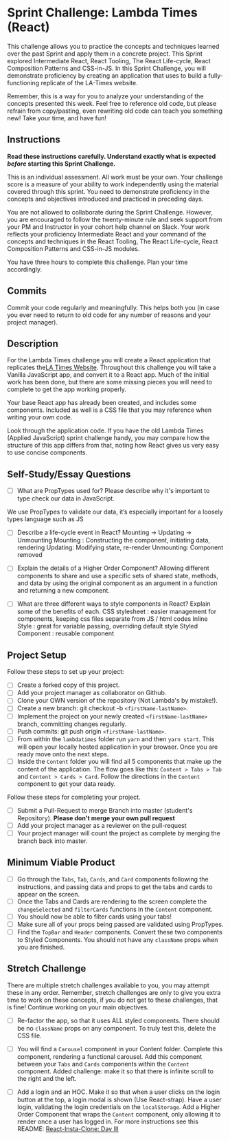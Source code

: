 # Sprint Challenge: Lambda Times (React)

This challenge allows you to practice the concepts and techniques learned over the past Sprint and apply them in a concrete project. This Sprint explored Intermediate React, React Tooling, The React Life-cycle, React Composition Patterns and CSS-in-JS. In this Sprint Challenge, you will demonstrate proficiency by creating an application that uses to build a fully-functioning replicate of the LA-Times website.

Remember, this is a way for you to analyze your understanding of the concepts presented this week. Feel free to reference old code, but please refrain from copy/pasting, even rewriting old code can teach you something new! Take your time, and have fun!

## Instructions

**Read these instructions carefully. Understand exactly what is expected _before_ starting this Sprint Challenge.**

This is an individual assessment. All work must be your own. Your challenge score is a measure of your ability to work independently using the material covered through this sprint. You need to demonstrate proficiency in the concepts and objectives introduced and practiced in preceding days.

You are not allowed to collaborate during the Sprint Challenge. However, you are encouraged to follow the twenty-minute rule and seek support from your PM and Instructor in your cohort help channel on Slack. Your work reflects your proficiency Intermediate React and your command of the concepts and techniques in the React Tooling, The React Life-cycle, React Composition Patterns and CSS-in-JS modules.

You have three hours to complete this challenge. Plan your time accordingly.

## Commits

Commit your code regularly and meaningfully. This helps both you (in case you ever need to return to old code for any number of reasons and your project manager).

## Description

For the Lambda Times challenge you will create a React application that replicates the[LA Times Website](http://www.latimes.com). Throughout this challenge you will take a Vanilla JavaScript app, and convert it to a React app. Much of the initial work has been done, but there are some missing pieces you will need to complete to get the app working properly.

Your base React app has already been created, and includes some components. Included as well is a CSS file that you may reference when writing your own code.

Look through the application code. If you have the old Lambda Times (Applied JavaScript) sprint challenge handy, you may compare how the structure of this app differs from that, noting how React gives us very easy to use concise components.

## Self-Study/Essay Questions

- [ ] What are PropTypes used for? Please describe why it's important to type check our data in JavaScript.

We use PropTypes to validate our data, it’s especially important for a loosely types language such as JS

 
- [ ] Describe a life-cycle event in React?
Mounting -> Updating -> Unmounting
Mounting : Constructing the component, initiating data, rendering
Updating: Modifying state, re-render
Unmounting: Component removed


- [ ] Explain the details of a Higher Order Component?
Allowing different components to share and use a specific sets of shared state, methods, and data by using the original component as an argument in a function and returning a new component. 


- [ ] What are three different ways to style components in React? Explain some of the benefits of each.
CSS stylesheet : easier management for components, keeping css files separate from JS / html codes
Inline Style : great for variable passing, overriding default style
Styled Component : reusable component

## Project Setup

Follow these steps to set up your project:

- [ ] Create a forked copy of this project.
- [ ] Add your project manager as collaborator on Github.
- [ ] Clone your OWN version of the repository (Not Lambda's by mistake!).
- [ ] Create a new branch: git checkout -b `<firstName-lastName>`.
- [ ] Implement the project on your newly created `<firstName-lastName>` branch, committing changes regularly.
- [ ] Push commits: git push origin `<firstName-lastName>`.
- [ ] From within the `lambdatimes` folder run `yarn` and then `yarn start`. This will open your locally hosted application in your browser. Once you are ready move onto the next steps.
- [ ] Inside the `Content` folder you will find all 5 components that make up the content of the application. The flow goes like this: `Content > Tabs > Tab` and `Content > Cards > Card`. Follow the directions in the `Content` component to get your data ready.

Follow these steps for completing your project.

- [ ] Submit a Pull-Request to merge <firstName-lastName> Branch into master (student's Repository). **Please don't merge your own pull request**
- [ ] Add your project manager as a reviewer on the pull-request
- [ ] Your project manager will count the project as complete by merging the branch back into master.

## Minimum Viable Product

- [ ] Go through the `Tabs`, `Tab`, `Cards`, and `Card` components following the instructions, and passing data and props to get the tabs and cards to appear on the screen.
- [ ] Once the Tabs and Cards are rendering to the screen complete the `changeSelected` and `filterCards` functions in the `Content` component.
- [ ] You should now be able to filter cards using your tabs!
- [ ] Make sure all of your props being passed are validated using PropTypes.
- [ ] Find the `TopBar` and `Header` components. Convert these two components to Styled Components. You should not have any `className` props when you are finished.

## Stretch Challenge

There are multiple stretch challenges available to you, you may attempt these in any order. Remember, stretch challenges are only to give you extra time to work on these concepts, if you do not get to these challenges, that is fine! Continue working on your main objectives.

- [ ] Re-factor the app, so that it uses ALL styled components. There should be no `className` props on any component. To truly test this, delete the CSS file.

- [ ] You will find a `Carousel` component in your Content folder. Complete this component, rendering a functional carousel. Add this component between your `Tabs` and `Cards` components within the `Content` component. Added challenge: make it so that there is infinite scroll to the right and the left.

- [ ] Add a login and an HOC. Make it so that when a user clicks on the login button at the top, a login modal is shown (Use React-strap). Have a user login, validating the login credentials on the `localStorage`. Add a Higher Order Component that wraps the `Content` component, only allowing it to render once a user has logged in. For more instructions see this README: [React-Insta-Clone: Day III](https://github.com/LambdaSchool/React-Insta-Clone/blob/master/DAY_THREE_README.md#tasks-day-iii)

